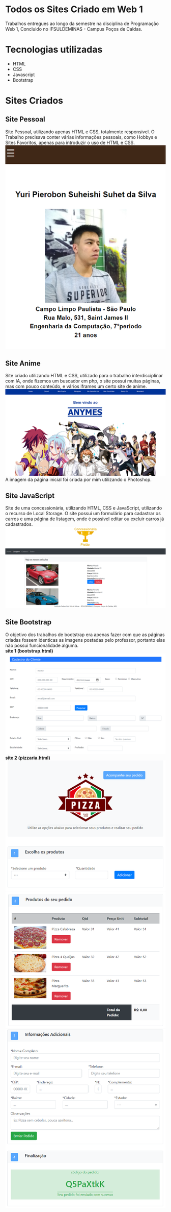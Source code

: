 <h1>Todos os Sites Criado em Web 1</h1>
Trabalhos entregues ao longo da semestre na disciplina de Programação Web 1, 
Concluido no IFSULDEMINAS - Campus Poços de Caldas.

<h1>Tecnologias utilizadas</h1>
<ul>
	<li>HTML</li>
	<li>CSS</li>
	<li>Javascript</li>
	<li>Bootstrap</li>
</ul>

<h1>Sites Criados</h1>
<h2>Site Pessoal</h2>
Site Pessoal, utilizando apenas HTML e CSS, totalmente responsivel. O Trabalho precisava conter várias informações pessoais, como 
Hobbys e Sites Favoritos, apenas para introduzir o uso de HTML e CSS.  
<img src="img/me.png">

<h2>Site Anime</h2>
Site criado utilizando HTML e CSS, utilizado para o trabalho interdisciplinar com IA, onde fizemos um buscador em php, o site
possui muitas páginas, mas com pouco conteúdo, e vários iframes um certo site de anime.
<img src="img/anime.png">
A imagem da página inicial foi criada por mim utilizando o Photoshop.

<h2>Site JavaScript</h2>
Site de uma concessionária, utilizando HTML, CSS e JavaScript, utilizando o recurso de Local Storage. O site possui um formulário para cadastrar os carros e uma página de listagem, onde é possivel editar ou excluir carros já cadastrados.
<img src="img/pistao.png">

<h2>Site Bootstrap</h2>
O objetivo dos trabalhos de bootstrap era apenas fazer com que as páginas criadas fossem identicas as imagens postadas pelo professor, portanto elas não possui funcionalidade alguma.
<br><b> site 1 (bootstrap.html) </b>
<img src="img/boot1.png">
<br><b> site 2 (pizzaria.html) </b>
<img src="img/boot2.png">
<img src="img/boot3.png">
<img src="img/boot4.png">
